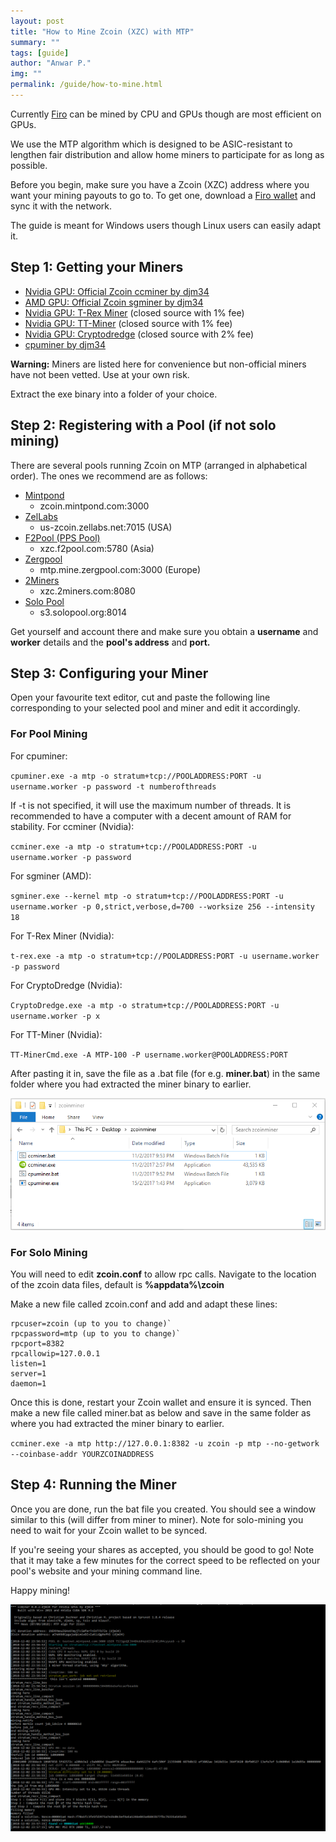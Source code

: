 ```yaml
---
layout: post
title: "How to Mine Zcoin (XZC) with MTP"
summary: ""
tags: [guide]
author: "Anwar P."
img: ""
permalink: /guide/how-to-mine.html
---
```

Currently [Firo](https://firo.org) can be mined by CPU and GPUs though are most efficient on GPUs. 

We use the MTP algorithm which is designed to be ASIC-resistant to lengthen fair distribution and allow home miners to participate for as long as possible. 

Before you begin, make sure you have a Zcoin (XZC) address where you want your mining payouts to go to. To get one, download a [Firo wallet](https://firo.org/get-firo/download/) and sync it with the network. 

The guide is meant for Windows users though Linux users can easily adapt it.

## Step 1: Getting your Miners

*   [Nvidia GPU: Official Zcoin ccminer by djm34](https://github.com/zcoinofficial/ccminer/releases)
*   [AMD GPU: Official Zcoin sgminer by djm34](https://github.com/zcoinofficial/sgminer/releases)
*   [Nvidia GPU: T-Rex Miner](https://github.com/trexminer/T-Rex/releases) (closed source with 1% fee)
*   [Nvidia GPU: TT-Miner](https://bitcointalk.org/index.php?topic=5025783.0) (closed source with 1% fee)
*   [Nvidia GPU: Cryptodredge](https://github.com/technobyl/CryptoDredge/releases) (closed source with 2% fee)
*   [cpuminer by djm34](https://github.com/zcoinofficial/cpuminer/releases)

**Warning:** Miners are listed here for convenience but non-official miners have not been vetted. Use at your own risk. 

Extract the exe binary into a folder of your choice.

## Step 2: Registering with a Pool (if not solo mining)

There are several pools running Zcoin on MTP (arranged in alphabetical order). The ones we recommend are as follows:

*   [Mintpond](https://mintpond.com/#!/zcoin)
    *   zcoin.mintpond.com:3000
*   [ZelLabs](https://zellabs.net/coins/xzc)
    *   us-zcoin.zellabs.net:7015 (USA)
*   [F2Pool (PPS Pool)](https://www.f2pool.com/)
    *   xzc.f2pool.com:5780 (Asia)
*   [Zergpool](http://zergpool.com)
    *   mtp.mine.zergpool.com:3000 (Europe)
*   [2Miners](https://2miners.com/xzc-mining-pool)
    *   xzc.2miners.com:8080
*   [Solo Pool](https://xzc.solopool.org/)
    *   s3.solopool.org:8014

Get yourself and account there and make sure you obtain a **username** and **worker** details and the **pool's address** and **port.**

## Step 3: Configuring your Miner

Open your favourite text editor, cut and paste the following line corresponding to your selected pool and miner and edit it accordingly.

### For Pool Mining

For cpuminer:

`cpuminer.exe -a mtp -o stratum+tcp://POOLADDRESS:PORT -u username.worker -p password -t numberofthreads`

If -t is not specified, it will use the maximum number of threads. It is recommended to have a computer with a decent amount of RAM for stability. For ccminer (Nvidia):

`ccminer.exe -a mtp -o stratum+tcp://POOLADDRESS:PORT -u username.worker -p password`

For sgminer (AMD):

`sgminer.exe --kernel mtp -o stratum+tcp://POOLADDRESS:PORT -u username.worker -p 0,strict,verbose,d=700 --worksize 256 --intensity 18`

For T-Rex Miner (Nvidia):

`t-rex.exe -a mtp -o stratum+tcp://POOLADDRESS:PORT -u username.worker -p password`

For CryptoDredge (Nvidia):

`CryptoDredge.exe -a mtp -o stratum+tcp://POOLADDRESS:PORT -u username.worker -p x`

For TT-Miner (Nvidia):

`TT-MinerCmd.exe -A MTP-100 -P username.worker@POOLADDRESS:PORT`

After pasting it in, save the file as a .bat file (for e.g. **miner.bat**) in the same folder where you had extracted the miner binary to earlier. 

![](/guide/assets/how-to-mine/minerbat.png)

### For Solo Mining

You will need to edit **zcoin.conf** to allow rpc calls. Navigate to the location of the zcoin data files, default is **%appdata%\zcoin** 

Make a new file called zcoin.conf and add and adapt these lines:

    rpcuser=zcoin (up to you to change)`
    rpcpassword=mtp (up to you to change)`
    rpcport=8382
    rpcallowip=127.0.0.1
    listen=1
    server=1
    daemon=1

Once this is done, restart your Zcoin wallet and ensure it is synced. Then make a new file called miner.bat as below and save in the same folder as where you had extracted the miner binary to earlier.

`ccminer.exe -a mtp http://127.0.0.1:8382 -u zcoin -p mtp --no-getwork --coinbase-addr YOURZCOINADDRESS`

## Step 4: Running the Miner

Once you are done, run the bat file you created. You should see a window similar to this (will differ from miner to miner). Note for solo-mining you need to wait for your Zcoin wallet to be synced. 

If you're seeing your shares as accepted, you should be good to go! Note that it may take a few minutes for the correct speed to be reflected on your pool's website and your mining command line. 

Happy mining!

![](/guide/assets/how-to-mine/mtpmining.png)
